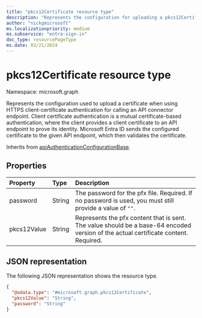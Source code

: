 ```yaml
---
title: "pkcs12Certificate resource type"
description: "Represents the configuration for uploading a pkcs12Certificate."
author: "nickgmicrosoft"
ms.localizationpriority: medium
ms.subservice: "entra-sign-in"
doc_type: resourcePageType
ms.date: 03/21/2024
---
```


# pkcs12Certificate resource type

Namespace: microsoft.graph

Represents the configuration used to upload a certificate when using HTTPS client-certificate authentication for calling an API connector endpoint. Client certificate authentication is a mutual certificate-based authentication, where the client provides a client certificate to an API endpoint to prove its identity. Microsoft Entra ID sends the configured certificate to the given API endpoint, which then validates the certificate.

Inherits from [apiAuthenticationConfigurationBase](../resources/apiauthenticationconfigurationbase.md).

## Properties

|Property|Type|Description|
|:---|:---|:---|
|password|String| The password for the pfx file. Required. If no password is used, you must still provide a value of `""`.|
|pkcs12Value|String| Represents the pfx content that is sent. The value should be a base-64 encoded version of the actual certificate content. Required.|

## JSON representation

The following JSON representation shows the resource type.
<!-- {
  "blockType": "resource",
  "@odata.type": "microsoft.graph.pkcs12Certificate"
}
-->

``` json
{
  "@odata.type": "#microsoft.graph.pkcs12Certificate",
  "pkcs12Value": "String",
  "password": "String"
}
```

